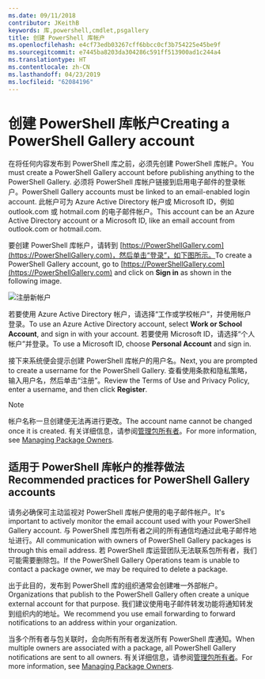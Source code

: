 ```yaml
---
ms.date: 09/11/2018
contributor: JKeithB
keywords: 库,powershell,cmdlet,psgallery
title: 创建 PowerShell 库帐户
ms.openlocfilehash: e4cf73edb03267cff6bbcc0cf3b754225e45be9f
ms.sourcegitcommit: e7445ba8203da304286c591ff513900ad1c244a4
ms.translationtype: HT
ms.contentlocale: zh-CN
ms.lasthandoff: 04/23/2019
ms.locfileid: "62084196"
---
```

# <a name="creating-a-powershell-gallery-account"></a><span data-ttu-id="86500-103">创建 PowerShell 库帐户</span><span class="sxs-lookup"><span data-stu-id="86500-103">Creating a PowerShell Gallery account</span></span>

<span data-ttu-id="86500-104">在将任何内容发布到 PowerShell 库之前，必须先创建 PowerShell 库帐户。</span><span class="sxs-lookup"><span data-stu-id="86500-104">You must create a PowerShell Gallery account before publishing anything to the PowerShell Gallery.</span></span>
<span data-ttu-id="86500-105">必须将 PowerShell 库帐户链接到启用电子邮件的登录帐户。</span><span class="sxs-lookup"><span data-stu-id="86500-105">PowerShell Gallery accounts must be linked to an email-enabled login account.</span></span> <span data-ttu-id="86500-106">此帐户可为 Azure Active Directory 帐户或 Microsoft ID，例如 outlook.com 或 hotmail.com 的电子邮件帐户。</span><span class="sxs-lookup"><span data-stu-id="86500-106">This account can be an Azure Active Directory account or a Microsoft ID, like an email account from outlook.com or hotmail.com.</span></span>

<span data-ttu-id="86500-107">要创建 PowerShell 库帐户，请转到 [https://PowerShellGallery.com](https://PowerShellGallery.com)，然后单击“登录”，如下图所示。</span><span class="sxs-lookup"><span data-stu-id="86500-107">To create a PowerShell Gallery account, go to [https://PowerShellGallery.com](https://PowerShellGallery.com) and click on **Sign in** as shown in the following image.</span></span>

![注册新帐户](../../Images/CreateAccount-Register.png)

<span data-ttu-id="86500-109">若要使用 Azure Active Directory 帐户，请选择“工作或学校帐户”，并使用帐户登录。</span><span class="sxs-lookup"><span data-stu-id="86500-109">To use an Azure Active Directory account, select **Work or School Account**, and sign in with your account.</span></span> <span data-ttu-id="86500-110">若要使用 Microsoft ID，请选择“个人帐户”并登录。</span><span class="sxs-lookup"><span data-stu-id="86500-110">To use a Microsoft ID, choose **Personal Account** and sign in.</span></span>

<span data-ttu-id="86500-111">接下来系统便会提示创建 PowerShell 库帐户的用户名。</span><span class="sxs-lookup"><span data-stu-id="86500-111">Next, you are prompted to create a username for the PowerShell Gallery.</span></span> <span data-ttu-id="86500-112">查看使用条款和隐私策略，输入用户名，然后单击“注册”。</span><span class="sxs-lookup"><span data-stu-id="86500-112">Review the Terms of Use and Privacy Policy, enter a username, and then click **Register**.</span></span>

> [!NOTE]
> <span data-ttu-id="86500-113">帐户名称一旦创建便无法再进行更改。</span><span class="sxs-lookup"><span data-stu-id="86500-113">The account name cannot be changed once it is created.</span></span> <span data-ttu-id="86500-114">有关详细信息，请参阅[管理包所有者](managing-package-owners.md)。</span><span class="sxs-lookup"><span data-stu-id="86500-114">For more information, see [Managing Package Owners](managing-package-owners.md).</span></span>

## <a name="recommended-practices-for-powershell-gallery-accounts"></a><span data-ttu-id="86500-115">适用于 PowerShell 库帐户的推荐做法</span><span class="sxs-lookup"><span data-stu-id="86500-115">Recommended practices for PowerShell Gallery accounts</span></span>

<span data-ttu-id="86500-116">请务必确保可主动监视对 PowerShell 库帐户使用的电子邮件帐户。</span><span class="sxs-lookup"><span data-stu-id="86500-116">It's important to actively monitor the email account used with your PowerShell Gallery account.</span></span> <span data-ttu-id="86500-117">与 PowerShell 库包所有者之间的所有通信均通过此电子邮件地址进行。</span><span class="sxs-lookup"><span data-stu-id="86500-117">All communication with owners of PowerShell Gallery packages is through this email address.</span></span> <span data-ttu-id="86500-118">若 PowerShell 库运营团队无法联系包所有者，我们可能需要删除包。</span><span class="sxs-lookup"><span data-stu-id="86500-118">If the PowerShell Gallery Operations team is unable to contact a package owner, we may be required to delete a package.</span></span>

<span data-ttu-id="86500-119">出于此目的，发布到 PowerShell 库的组织通常会创建唯一外部帐户。</span><span class="sxs-lookup"><span data-stu-id="86500-119">Organizations that publish to the PowerShell Gallery often create a unique external account for that purpose.</span></span> <span data-ttu-id="86500-120">我们建议使用电子邮件转发功能将通知转发到组织内的地址。</span><span class="sxs-lookup"><span data-stu-id="86500-120">We recommend you use email forwarding to forward notifications to an address within your organization.</span></span>

<span data-ttu-id="86500-121">当多个所有者与包关联时，会向所有所有者发送所有 PowerShell 库通知。</span><span class="sxs-lookup"><span data-stu-id="86500-121">When multiple owners are associated with a package, all PowerShell Gallery notifications are sent to all owners.</span></span> <span data-ttu-id="86500-122">有关详细信息，请参阅[管理包所有者](managing-package-owners.md)。</span><span class="sxs-lookup"><span data-stu-id="86500-122">For more information, see [Managing Package Owners](managing-package-owners.md).</span></span>
